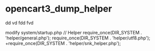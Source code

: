 # opencart3_dump_helper
dd vd fdd fvd

modify system/startup.php
// Helper
require_once(DIR_SYSTEM . 'helper/general.php');
require_once(DIR_SYSTEM . 'helper/utf8.php');
+require_once(DIR_SYSTEM . 'helper/snk_helper.php');
